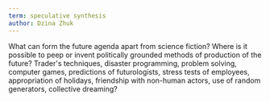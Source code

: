 ```yaml
---
term: speculative synthesis
author: Dzina Zhuk
---
```

What can form the future agenda apart from science fiction? Where is it possible to peep or invent politically grounded methods of production of the future? Trader's techniques, disaster programming, problem solving, computer games, predictions of futurologists, stress tests of employees, appropriation of holidays, friendship with non-human actors, use of random generators, collective dreaming?
